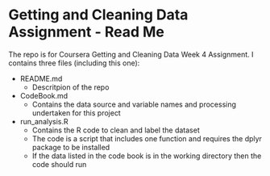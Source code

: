 # Getting and Cleaning Data Assignment - Read Me

The repo is for Coursera Getting and Cleaning Data Week 4 Assignment.  I contains three files (including this one):  
* README.md
  * Descritpion of the repo
* CodeBook.md
  * Contains the data source and variable names and processing undertaken for this project
* run_analysis.R
  * Contains the R code to clean and label the dataset
  * The code is a script that includes one function and requires the dplyr package to be installed
  * If the data listed in the code book is in the working directory then the code should run 
